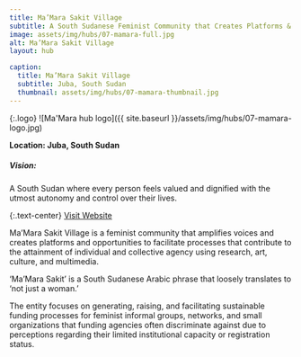```yaml
---
title: Ma’Mara Sakit Village
subtitle: A South Sudanese Feminist Community that Creates Platforms & Opportunities, and Amplifies Voices to Actualize Individual & Collective Agency
image: assets/img/hubs/07-mamara-full.jpg
alt: Ma’Mara Sakit Village
layout: hub

caption:
  title: Ma’Mara Sakit Village
  subtitle: Juba, South Sudan
  thumbnail: assets/img/hubs/07-mamara-thumbnail.jpg
---
```


{:.logo}
![Ma'Mara hub logo]({{ site.baseurl }}/assets/img/hubs/07-mamara-logo.jpg)

**Location: Juba, South Sudan**

<div class="card">
  <div class="card-body">
    <h5 class="card-title">Vision:</h5>
    <p class="card-text">A South Sudan where every person feels valued and dignified with the utmost autonomy and control over their lives.</p>
  </div>
</div>

{:.text-center}
<a href="https://mamarasakitvillage.org/" class="btn btn-primary visit-website" target="_blank">Visit Website</a>  <a href="https://twitter.com/mamarasakit_v" class="btn btn-primary visit-website" target="_blank"><i class="fab fa-twitter"></i></a>  <a href="https://www.facebook.com/mamarasakitvillage/" class="btn btn-primary visit-website" target="_blank"><i class="fab fa-facebook-f"></i></a>  <a href="https://www.instagram.com/mamarasakitvillage/" class="btn btn-primary visit-website" target="_blank"><i class="fab fa-instagram"></i></a>  


Ma’Mara Sakit Village is a feminist community that amplifies voices and creates platforms and opportunities to facilitate processes that contribute to the attainment of individual and collective agency using research, art, culture, and multimedia.

‘Ma’Mara Sakit’ is a South Sudanese Arabic phrase that loosely translates to ‘not just a woman.’

The entity focuses on generating, raising, and facilitating sustainable funding processes for feminist informal groups, networks, and small organizations that funding agencies often discriminate against due to perceptions regarding their limited institutional capacity or registration status.
